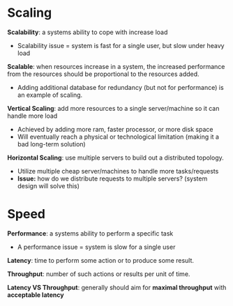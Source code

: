 # Scaling

**Scalability**: a systems ability to cope with increase load

- Scalability issue = system is fast for a single user, but slow under heavy load

**Scalable**: when resources increase in a system, the increased performance from the resources should be proportional to the resources added. 

- Adding additional database for redundancy (but not for performance) is an example of scaling.

**Vertical Scaling**: add more resources to a single server/machine so it can handle more load

- Achieved by adding more ram, faster processor, or more disk space
- Will eventually reach a physical or technological limitation (making it a bad long-term solution)

**Horizontal Scaling**: use multiple servers to build out a distributed topology. 

- Utilize multiple cheap server/machines to handle more tasks/requests
- **Issue:** how do we distribute requests to multiple servers? (system design will solve this)

# Speed 

**Performance**: a systems ability to perform a specific task

- A performance issue = system is slow for a single user

**Latency**: time to perform some action or to produce some result.

**Throughput**: number of such actions or results per unit of time. 

**Latency VS Throughput**: generally should aim for **maximal throughput** with **acceptable latency**
